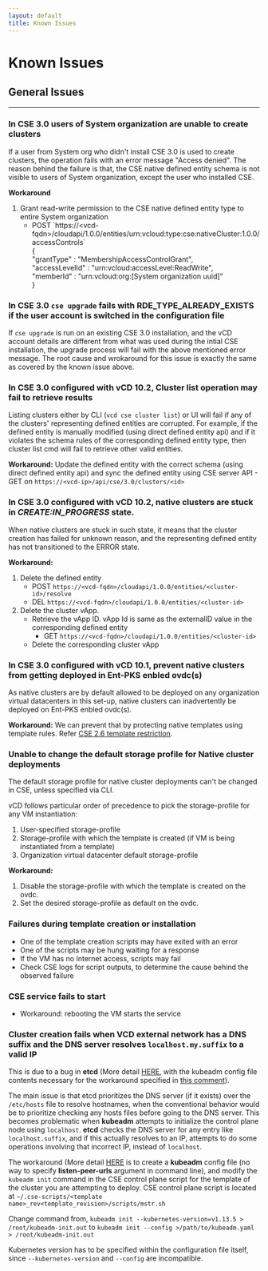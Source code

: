 ```yaml
---
layout: default
title: Known Issues
---
```

# Known Issues

<a name="general"></a>
## General Issues
---
### In CSE 3.0 users of System organization are unable to create clusters
If a user from System org who didn't install CSE 3.0 is used to create clusters,
the operation fails with an error message "Access denied". The reason behind the
failure is that, the CSE native defined entity schema is not visible to users
of System organization, except the user who installed CSE.

**Workaround**
1. Grant read-write permission to the CSE native defined entity type to entire
   System organization
    * POST \`https://<vcd\-fqdn>/cloudapi/1.0.0/entities/urn:vcloud:type:cse:nativeCluster:1.0.0/accessControls`\
        {\
        "grantType" : "MembershipAccessControlGrant",\
        "accessLevelId" : "urn:vcloud:accessLevel:ReadWrite",\
        "memberId" : "urn:vcloud:org:[System organization uuid]"\
        }

### In CSE 3.0 `cse upgrade` fails with RDE_TYPE_ALREADY_EXISTS if the user account is switched in the configuration file
If `cse upgrade` is run on an existing CSE 3.0 installation, and the vCD account
details are different from what was used during the intial CSE installation, the
upgrade process will fail with the above mentioned error message. The root cause
and wrokaround for this issue is exactly the same as covered by the known issue
above.

### In CSE 3.0 configured with vCD 10.2, Cluster list operation may fail to retrieve results
Listing clusters either by CLI (`vcd cse cluster list`) or UI will fail if any of 
the clusters' representing defined entities are corrupted. For example, if the defined entity 
is manually modified (using direct defined entity api) and if it 
violates the schema rules of the corresponding defined entity type, then cluster 
list cmd will fail to retrieve other valid entities. 

**Workaround:** Update the defined entity with the correct schema (using direct defined entity api) 
and sync the defined entity using CSE server API - GET on `https://<vcd-ip>/api/cse/3.0/clusters/<id>`

### In CSE 3.0 configured with vCD 10.2, native clusters are stuck in _CREATE:IN_PROGRESS_ state.
When native clusters are stuck in such state, it means that the cluster 
creation has failed for unknown reason, and the representing defined entity 
has not transitioned to the ERROR state. 

**Workaround:**
1. Delete the defined entity
    * POST `https://<vcd-fqdn>/cloudapi/1.0.0/entities/<cluster-id>/resolve`
    * DEL `https://<vcd-fqdn>/cloudapi/1.0.0/entities/<cluster-id>`
2. Delete the cluster vApp. 
    * Retrieve the vApp ID. vApp Id is same as the externalID value in the 
    corresponding defined entity
        * GET `https://<vcd-fqdn>/cloudapi/1.0.0/entities/<cluster-id>`
    * Delete the corresponding cluster vApp

### In CSE 3.0 configured with vCD 10.1, prevent native clusters from getting deployed in Ent-PKS enbled ovdc(s)
As native clusters are by default allowed to be deployed on any organization 
virtual datacenters in this set-up, native clusters can inadvertently be deployed on 
Ent-PKS enbled ovdc(s). 

**Workaround:** We can prevent that by protecting native templates using template rules. 
Refer [CSE 2.6 template restriction](TEMPLATE_MANAGEMENT.html#restrict_templates).

### Unable to change the default storage profile for Native cluster deployments
The default storage profile for native cluster deployments can't be changed in 
CSE, unless specified via CLI.

vCD follows particular order of precedence to pick the storage-profile for any VM instantiation:
1. User-specified storage-profile
2. Storage-profile with which the template is created (if VM is being instantiated from a template)
3. Organization virtual datacenter default storage-profile

**Workaround:**
1. Disable the storage-profile with which the template is created on the ovdc.
2. Set the desired storage-profile as default on the ovdc.

### Failures during template creation or installation

- One of the template creation scripts may have exited with an error
- One of the scripts may be hung waiting for a response
- If the VM has no Internet access, scripts may fail
- Check CSE logs for script outputs, to determine the cause behind the observed failure

### CSE service fails to start

- Workaround: rebooting the VM starts the service


### Cluster creation fails when VCD external network has a DNS suffix and the DNS server resolves `localhost.my.suffix` to a valid IP

This is due to a bug in **etcd** (More detail [HERE](https://github.com/kubernetes/kubernetes/issues/57709),
with the kubeadm config file contents necessary for the workaround specified in
[this comment](https://github.com/kubernetes/kubernetes/issues/57709#issuecomment-355709778)).

The main issue is that etcd prioritizes the DNS server (if it exists) over the
`/etc/hosts` file to resolve hostnames, when the conventional behavior would be
to prioritize checking any hosts files before going to the DNS server. This
becomes problematic when **kubeadm** attempts to initialize the control plane node
using `localhost`. **etcd** checks the DNS server for any entry like
`localhost.suffix`, and if this actually resolves to an IP, attempts to do some
operations involving that incorrect IP, instead of `localhost`.

The workaround (More detail [HERE](https://github.com/kubernetes/kubernetes/issues/57709#issuecomment-355709778)
is to create a **kubeadm** config file (no way to specify **listen-peer-urls**
argument in command line), and modify the `kubeadm init` command in the CSE
control plane script for the template of the cluster you are attempting to deploy.
CSE control plane script is located at
`~/.cse-scripts/<template name>_rev<template_revision>/scripts/mstr.sh`

Change command from,
`kubeadm init --kubernetes-version=v1.13.5 > /root/kubeadm-init.out`
to
`kubeadm init --config >/path/to/kubeadm.yaml > /root/kubeadm-init.out`

Kubernetes version has to be specified within the configuration file itself,
since `--kubernetes-version` and `--config` are incompatible.

